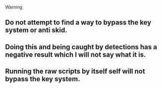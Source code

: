 > [!WARNING]
> ## **Do not attempt to find a way to bypass the key system or anti skid.**
> ## **Doing this and being caught by detections has a negative result which I will not say what it is.**
> ## **Running the raw scripts by itself self will not bypass the key system.**
